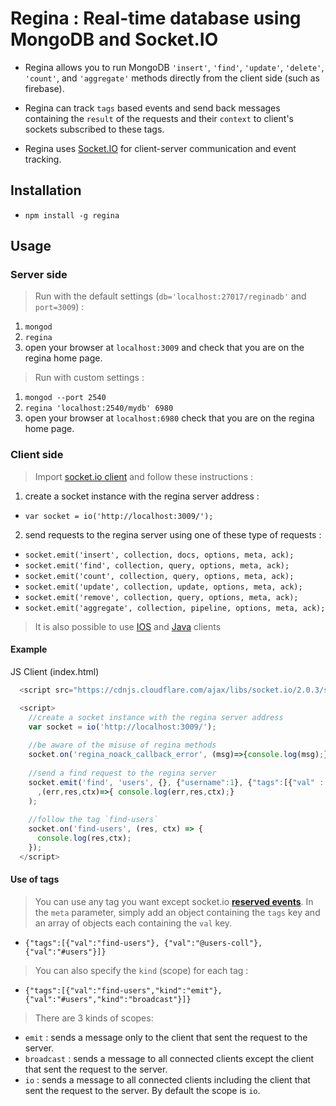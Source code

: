 # Regina : Real-time database using MongoDB and Socket.IO

* Regina allows you to run MongoDB 
`'insert'`, `'find'`, `'update'`, `'delete'`, `'count'`, and `'aggregate'` methods directly from the client side (such as firebase).

* Regina can track `tags` based events and send back messages containing the `result` of the requests and their `context` to client's sockets subscribed to these tags.

* Regina uses [Socket.IO](https://socket.io/) for client-server communication and event tracking.


## Installation

* `npm install -g regina`


## Usage

### Server side

> Run with the default settings (`db='localhost:27017/reginadb'` and `port=3009`) : 
1. `mongod`
2. `regina`
3. open your browser at `localhost:3009` and check that you are on the regina home page. 


> Run with custom settings :
1. `mongod --port 2540`
2. `regina 'localhost:2540/mydb' 6980` 
3. open your browser at `localhost:6980` check that you are on the regina home page.


### Client side

> Import [socket.io client](https://socket.io/blog/) and follow these instructions : 
1. create a socket instance with the regina server address :
* `var socket = io('http://localhost:3009/');`
2. send requests to the regina server using one of these type of requests :
* `socket.emit('insert', collection, docs, options, meta, ack);`
* `socket.emit('find', collection, query, options, meta, ack);`
* `socket.emit('count', collection, query, options, meta, ack);`
* `socket.emit('update', collection, update, options, meta, ack);`
* `socket.emit('remove', collection, query, options, meta, ack);`
* `socket.emit('aggregate', collection, pipeline, options, meta, ack);`

> It is also possible to use [IOS](https://github.com/socketio/socket.io-client-swift) and [Java](https://github.com/socketio/socket.io-client-java) clients

#### Example 

JS Client (index.html) 

```JavaScript
  <script src="https://cdnjs.cloudflare.com/ajax/libs/socket.io/2.0.3/socket.io.js"></script>

  <script>
    //create a socket instance with the regina server address 
    var socket = io('http://localhost:3009/');
    
    //be aware of the misuse of regina methods
    socket.on('regina_noack_callback_error', (msg)=>{console.log(msg);})
    
    //send a find request to the regina server
    socket.emit('find', 'users', {}, {"username":1}, {"tags":[{"val" : "find-users"}]} 
      ,(err,res,ctx)=>{ console.log(err,res,ctx);}
    );
    
    //follow the tag `find-users`
    socket.on('find-users', (res, ctx) => {
      console.log(res,ctx);
    });    
  </script>
```

#### Use of tags

> You can use any tag you want except socket.io **[reserved events](https://socket.io/docs/emit-cheatsheet/#)**.
In the `meta` parameter, simply add an object containing the `tags` key and an array of objects each containing the `val` key.
* `{"tags":[{"val":"find-users"}, {"val":"@users-coll"}, {"val":"#users"}]}`

> You can also specify the `kind` (scope) for each tag : 
* `{"tags":[{"val":"find-users","kind":"emit"}, {"val":"#users","kind":"broadcast"}]}`

> There are 3 kinds of scopes:
* `emit` : sends a message only to the client that sent the request to the server.
* `broadcast` : sends a message to all connected clients except the client that sent the request to the server.
* `io` : sends a message to all connected clients including the client that sent the request to the server. By default the scope is `io`.
